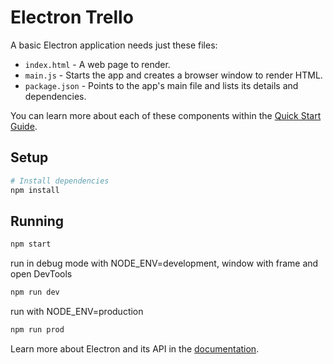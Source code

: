 # Electron Trello

A basic Electron application needs just these files:

- `index.html` - A web page to render.
- `main.js` - Starts the app and creates a browser window to render HTML.
- `package.json` - Points to the app's main file and lists its details and dependencies.

You can learn more about each of these components within the [Quick Start Guide](http://electron.atom.io/docs/latest/tutorial/quick-start).

## Setup

```bash
# Install dependencies 
npm install
```

## Running

```bash
npm start
```

run in debug mode with NODE_ENV=development, window with frame and open DevTools

```bash
npm run dev
```

run with NODE_ENV=production

```bash
npm run prod
```




Learn more about Electron and its API in the [documentation](http://electron.atom.io/docs/latest).

